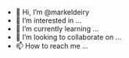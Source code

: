 - 👋 Hi, I’m @markeldeiry
- 👀 I’m interested in ...
- 🌱 I’m currently learning ...
- 💞️ I’m looking to collaborate on ...
- 📫 How to reach me ...

<!---
markeldeiry/markeldeiry is a ✨ special ✨ repository because its `README.md` (this file) appears on your GitHub profile.
You can click the Preview link to take a look at your changes.
--->
